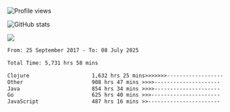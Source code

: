 ![Profile views](https://komarev.com/ghpvc/?username=liuchong)

![GitHub stats](https://github-readme-stats.vercel.app/api?username=liuchong&show_icons=true)

<img src="https://cr-skills-chart-widget.azurewebsites.net/api/api?username=liuchong&skills=Java,JavaScript,Python,Go,Rust,Zig&show-other-skills=true"/>

<!--START_SECTION:waka-->

```txt
From: 25 September 2017 - To: 08 July 2025

Total Time: 5,731 hrs 58 mins

Clojure                    1,632 hrs 25 mins>>>>>>>------------------   28.48 %
Other                      908 hrs 47 mins >>>>---------------------   15.85 %
Java                       854 hrs 34 mins >>>>---------------------   14.91 %
Go                         625 hrs 40 mins >>>----------------------   10.92 %
JavaScript                 487 hrs 16 mins >>-----------------------   08.50 %
```

<!--END_SECTION:waka-->
